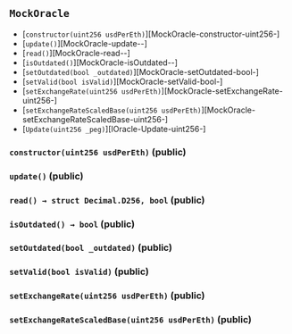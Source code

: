## <span id="MockOracle"></span> `MockOracle`



- [`constructor(uint256 usdPerEth)`][MockOracle-constructor-uint256-]
- [`update()`][MockOracle-update--]
- [`read()`][MockOracle-read--]
- [`isOutdated()`][MockOracle-isOutdated--]
- [`setOutdated(bool _outdated)`][MockOracle-setOutdated-bool-]
- [`setValid(bool isValid)`][MockOracle-setValid-bool-]
- [`setExchangeRate(uint256 usdPerEth)`][MockOracle-setExchangeRate-uint256-]
- [`setExchangeRateScaledBase(uint256 usdPerEth)`][MockOracle-setExchangeRateScaledBase-uint256-]
- [`Update(uint256 _peg)`][IOracle-Update-uint256-]
### <span id="MockOracle-constructor-uint256-"></span> `constructor(uint256 usdPerEth)` (public)



### <span id="MockOracle-update--"></span> `update()` (public)



### <span id="MockOracle-read--"></span> `read() → struct Decimal.D256, bool` (public)



### <span id="MockOracle-isOutdated--"></span> `isOutdated() → bool` (public)



### <span id="MockOracle-setOutdated-bool-"></span> `setOutdated(bool _outdated)` (public)



### <span id="MockOracle-setValid-bool-"></span> `setValid(bool isValid)` (public)



### <span id="MockOracle-setExchangeRate-uint256-"></span> `setExchangeRate(uint256 usdPerEth)` (public)



### <span id="MockOracle-setExchangeRateScaledBase-uint256-"></span> `setExchangeRateScaledBase(uint256 usdPerEth)` (public)



